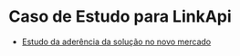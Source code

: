 Caso de Estudo para LinkApi
============================

* [Estudo da aderência da solução no novo mercado](https://www.evernote.com/shard/s300/sh/31e3b650-6c21-48f3-bc31-a8c1bc239d8d/bd4975b4cd8acd6ab5c5f68f85dc7505)